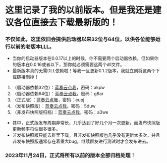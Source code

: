 # 这里记录了我的以前版本。但是我还是建议各位直接去下载最新版的！

### 不仅如此，这里依旧会提供启动器以来32位与64位，以供各位能够运行以前的老版本LLL。

- 当你的启动器版本在0.0.17以上的时候，你不需要两个启动器依赖。但如果你的版本在0.0.16或者以下，那你就必须需要这两个dll文件。.
- 最新版本真的无需DLL依赖啦！等我一旦更新0.1.2版本，我就立刻将这两个下载链接删掉！

1. （启动器依赖32位）：[蓝奏云点我](https://wwdy.lanzouj.com/b023j20da)，密码：akpw
2. （启动器依赖64位）：[蓝奏云点我](https://wwdy.lanzouj.com/b023j20eb)，密码：g8ar
3. （正式版）：[蓝奏云点我](https://wwc.lanzouq.com/b020zvisf)，密码：eupj
4. （发布快照版）：[蓝奏云点我](https://wwdy.lanzouf.com/b022lz4wh)，密码：5duw
5. （非发布快照版归档）：[蓝奏云点我](https://wwc.lanzouq.com/b021889pe)，密码：a3we

- 其中，正式版发布周期非常长，几乎达到了好几个月一次更新，而发布快照版更新频率将快很多很多。
- 非发布快照版只能去群里下载，且非发布快照版也几乎没有更新太多次，并且非发布快照版通常存在着重大bug，继续群友进行测试时才会发布进去。

### 2023年11月24日，正式将所有以前的版本全部归档处理！